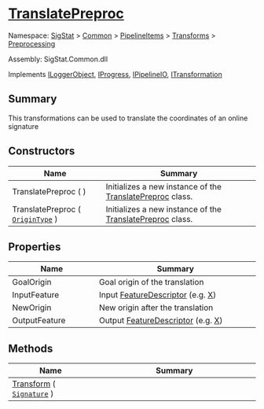 # [TranslatePreproc](./TranslatePreproc.md)

Namespace: [SigStat]() > [Common](./../../../README.md) > [PipelineItems]() > [Transforms]() > [Preprocessing](./README.md)

Assembly: SigStat.Common.dll

Implements [ILoggerObject](./../../../ILoggerObject.md), [IProgress](./../../../Helpers/IProgress.md), [IPipelineIO](./../../../Pipeline/IPipelineIO.md), [ITransformation](./../../../ITransformation.md)

## Summary
This transformations can be used to translate the coordinates of an online signature

## Constructors

| Name<div><a href="#"><img width=225></a></div> | Summary<div><a href="#"><img width=525></a></div> | 
| --- | --- | 
| TranslatePreproc (  ) | Initializes a new instance of the [TranslatePreproc](https://github.com/sigstat/sigstat/blob/develop/docs/md/SigStat/Common/PipelineItems/Transforms/Preprocessing/TranslatePreproc.md) class. | 
| TranslatePreproc ( [`OriginType`](./OriginType.md) ) | Initializes a new instance of the [TranslatePreproc](https://github.com/sigstat/sigstat/blob/develop/docs/md/SigStat/Common/PipelineItems/Transforms/Preprocessing/TranslatePreproc.md) class. | 


## Properties

| Name<div><a href="#"><img width=225></a></div> | Summary<div><a href="#"><img width=525></a></div> | 
| --- | --- | 
| GoalOrigin | Goal origin of the translation | 
| InputFeature | Input [FeatureDescriptor](https://github.com/sigstat/sigstat/blob/develop/docs/md/SigStat/Common/FeatureDescriptor.md) (e.g. [X](https://github.com/sigstat/sigstat/blob/develop/docs/md/SigStat/Common/Features.md)) | 
| NewOrigin | New origin after the translation | 
| OutputFeature | Output [FeatureDescriptor](https://github.com/sigstat/sigstat/blob/develop/docs/md/SigStat/Common/FeatureDescriptor.md) (e.g. [X](https://github.com/sigstat/sigstat/blob/develop/docs/md/SigStat/Common/Features.md)) | 


## Methods

| Name<div><a href="#"><img width=225></a></div> | Summary<div><a href="#"><img width=525></a></div> | 
| --- | --- | 
| [Transform](./Methods/TranslatePreproc--Transform.md) ( [`Signature`](./../../../Signature.md) ) |  | 


